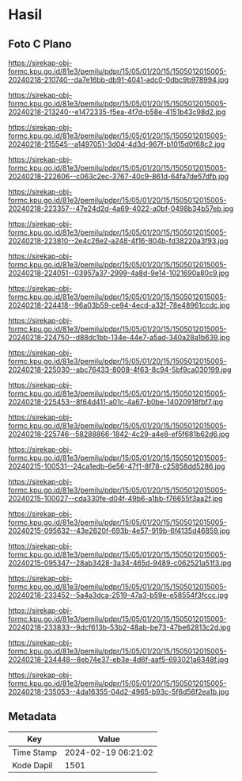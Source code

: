 # Hasil

## Foto C Plano

https://sirekap-obj-formc.kpu.go.id/81e3/pemilu/pdpr/15/05/01/20/15/1505012015005-20240218-210740--da7e16bb-db91-4041-adc0-0dbc9b978994.jpg

https://sirekap-obj-formc.kpu.go.id/81e3/pemilu/pdpr/15/05/01/20/15/1505012015005-20240218-213240--e1472335-f5ea-4f7d-b58e-4151b43c98d2.jpg

https://sirekap-obj-formc.kpu.go.id/81e3/pemilu/pdpr/15/05/01/20/15/1505012015005-20240218-215545--a1497051-3d04-4d3d-967f-b1015d0f68c2.jpg

https://sirekap-obj-formc.kpu.go.id/81e3/pemilu/pdpr/15/05/01/20/15/1505012015005-20240218-222606--c063c2ec-3767-40c9-861d-64fa7de57dfb.jpg

https://sirekap-obj-formc.kpu.go.id/81e3/pemilu/pdpr/15/05/01/20/15/1505012015005-20240218-223357--47e24d2d-4a69-4022-a0bf-0498b34b57eb.jpg

https://sirekap-obj-formc.kpu.go.id/81e3/pemilu/pdpr/15/05/01/20/15/1505012015005-20240218-223810--2e4c26e2-a248-4f16-804b-fd38220a3f93.jpg

https://sirekap-obj-formc.kpu.go.id/81e3/pemilu/pdpr/15/05/01/20/15/1505012015005-20240218-224051--03957a37-2999-4a8d-9e14-1021690a80c9.jpg

https://sirekap-obj-formc.kpu.go.id/81e3/pemilu/pdpr/15/05/01/20/15/1505012015005-20240218-224418--96a03b59-ce94-4ecd-a32f-78e48961ccdc.jpg

https://sirekap-obj-formc.kpu.go.id/81e3/pemilu/pdpr/15/05/01/20/15/1505012015005-20240218-224750--d88dc1bb-134e-44e7-a5ad-340a28a1b639.jpg

https://sirekap-obj-formc.kpu.go.id/81e3/pemilu/pdpr/15/05/01/20/15/1505012015005-20240218-225030--abc76433-8008-4f63-8c94-5bf9ca030199.jpg

https://sirekap-obj-formc.kpu.go.id/81e3/pemilu/pdpr/15/05/01/20/15/1505012015005-20240218-225453--8f64d411-a01c-4a67-b0be-14020918fbf7.jpg

https://sirekap-obj-formc.kpu.go.id/81e3/pemilu/pdpr/15/05/01/20/15/1505012015005-20240218-225746--58288866-1842-4c29-a4e8-ef5f681b62d6.jpg

https://sirekap-obj-formc.kpu.go.id/81e3/pemilu/pdpr/15/05/01/20/15/1505012015005-20240215-100531--24ca1edb-6e56-47f1-8f78-c25858dd5286.jpg

https://sirekap-obj-formc.kpu.go.id/81e3/pemilu/pdpr/15/05/01/20/15/1505012015005-20240215-100027--cda330fe-d04f-49b6-a1bb-f76655f3aa2f.jpg

https://sirekap-obj-formc.kpu.go.id/81e3/pemilu/pdpr/15/05/01/20/15/1505012015005-20240215-095632--43e2620f-693b-4e57-919b-6f4135d46859.jpg

https://sirekap-obj-formc.kpu.go.id/81e3/pemilu/pdpr/15/05/01/20/15/1505012015005-20240215-095347--28ab3428-3a34-465d-9489-c062521a51f3.jpg

https://sirekap-obj-formc.kpu.go.id/81e3/pemilu/pdpr/15/05/01/20/15/1505012015005-20240218-233452--5a4a3dca-2519-47a3-b59e-e58554f3fccc.jpg

https://sirekap-obj-formc.kpu.go.id/81e3/pemilu/pdpr/15/05/01/20/15/1505012015005-20240218-233833--9dcf613b-53b2-48ab-be73-47be62813c2d.jpg

https://sirekap-obj-formc.kpu.go.id/81e3/pemilu/pdpr/15/05/01/20/15/1505012015005-20240218-234448--8eb74e37-eb3e-4d6f-aaf5-693021a6348f.jpg

https://sirekap-obj-formc.kpu.go.id/81e3/pemilu/pdpr/15/05/01/20/15/1505012015005-20240218-235053--4da16355-04d2-4965-b93c-5f6d56f2ea1b.jpg


## Metadata

| Key        | Value               |
| ---------- | ------------------- |
| Time Stamp | 2024-02-19 06:21:02 |
| Kode Dapil | 1501                |



